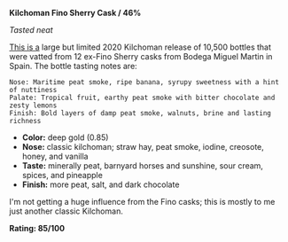 **Kilchoman Fino Sherry Cask / 46%**

*Tasted neat*

[This is a](https://www.whiskybase.com/whiskies/whisky/166153/kilchoman-fino-sherry-matured) large but limited 2020 Kilchoman release of 10,500 bottles that were vatted from 12 ex-Fino Sherry casks from Bodega Miguel Martin in Spain.  The bottle tasting notes are:

    Nose: Maritime peat smoke, ripe banana, syrupy sweetness with a hint of nuttiness
    Palate: Tropical fruit, earthy peat smoke with bitter chocolate and zesty lemons
    Finish: Bold layers of damp peat smoke, walnuts, brine and lasting richness

* **Color:** deep gold (0.85)
* **Nose:** classic kilchoman; straw hay, peat smoke, iodine, creosote, honey, and vanilla
* **Taste:** minerally peat, barnyard horses and sunshine, sour cream, spices, and pineapple  
* **Finish:** more peat, salt, and dark chocolate

I'm not getting a huge influence from the Fino casks; this is mostly to me just another classic Kilchoman.

**Rating: 85/100**